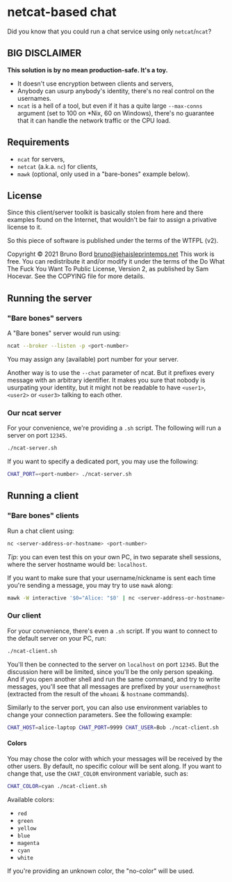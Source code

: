 # netcat-based chat

Did you know that you could run a chat service using only `netcat`/`ncat`?

## BIG DISCLAIMER

**This solution is by no mean production-safe. It's a toy.**

* It doesn't use encryption between clients and servers,
* Anybody can usurp anybody's identity, there's no real control on the usernames.
* `ncat` is a hell of a tool, but even if it has a quite large `--max-conns` argument (set to 100 on \*Nix, 60 on Windows), there's no guarantee that it can handle the network traffic or the CPU load.

## Requirements

* `ncat` for servers,
* `netcat` (a.k.a. `nc`) for clients,
* `mawk` (optional, only used in a "bare-bones" example below).

## License

Since this client/server toolkit is basically stolen from here and there examples found on the Internet, that wouldn't be fair to assign a privative license to it.

So this piece of software is published under the terms of the WTFPL (v2).

Copyright © 2021 Bruno Bord <bruno@jehaisleprintemps.net>
This work is free. You can redistribute it and/or modify it under the
terms of the Do What The Fuck You Want To Public License, Version 2,
as published by Sam Hocevar. See the COPYING file for more details.

## Running the server

### "Bare bones" servers

A "Bare bones" server would run using:

```sh
ncat --broker --listen -p <port-number>
```

You may assign any (available) port number for your server.

Another way is to use the `--chat` parameter of ncat. But it prefixes every message with an arbitrary identifier. It makes you sure that nobody is usurpating your identity, but it might not be readable to have `<user1>`, `<user2>` or `<user3>` talking to each other.

### Our ncat server

For your convenience, we're providing a `.sh` script. The following will run a server on port `12345`.

```sh
./ncat-server.sh
```

If you want to specify a dedicated port, you may use the following:

```sh
CHAT_PORT=<port-number> ./ncat-server.sh
```

## Running a client

### "Bare bones" clients

Run a chat client using:

```sh
nc <server-address-or-hostname> <port-number>
```

*Tip*: you can even test this on your own PC, in two separate shell sessions, where the server hostname would be: `localhost`.

If you want to make sure that your username/nickname is sent each time you're sending a message, you may try to use `mawk` along:

```sh
mawk -W interactive '$0="Alice: "$0' | nc <server-address-or-hostname> <port-number>
```

### Our client

For your convenience, there's even a `.sh` script. If you want to connect to the default server on your PC, run:

```sh
./ncat-client.sh
```

You'll then be connected to the server on `localhost` on port `12345`. But the discussion here will be limited, since you'll be the only person speaking. And if you open another shell and run the same command, and try to write messages, you'll see that all messages are prefixed by your `username@host` (extracted from the result of the `whoami` & `hostname` commands).

Similarly to the server port, you can also use environment variables to change your connection parameters. See the following example:

```sh
CHAT_HOST=alice-laptop CHAT_PORT=9999 CHAT_USER=Bob ./ncat-client.sh
```

#### Colors

You may chose the color with which your messages will be received by the other users. By default, no specific colour will be sent along. If you want to change that, use the `CHAT_COLOR` environment variable, such as:

```sh
CHAT_COLOR=cyan ./ncat-client.sh
```

Available colors:

* `red`
* `green`
* `yellow`
* `blue`
* `magenta`
* `cyan`
* `white`

If you're providing an unknown color, the "no-color" will be used.

